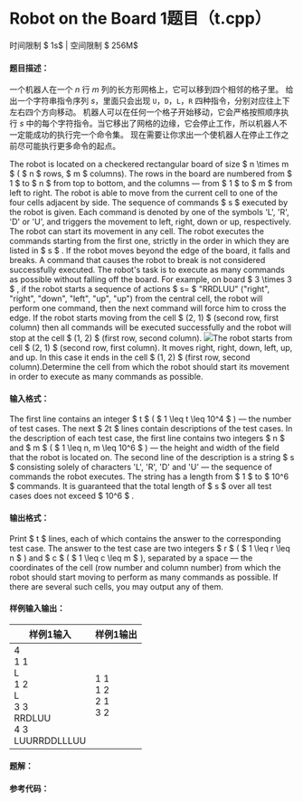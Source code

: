 
# Robot on the Board 1题目（t.cpp）
时间限制 $ 1s$   |   空间限制 $ 256M$

#### 题目描述：

一个机器人在一个 $n$ 行 $m$ 列的长方形网格上，它可以移到四个相邻的格子里。
给出一个字符串指令序列 $s$，里面只会出现 `U`，`D`，`L`，`R` 四种指令，分别对应往上下左右四个方向移动。
机器人可以在任何一个格子开始移动，它会严格按照顺序执行 $s$ 中的每个字符指令。当它移出了网格的边缘，它会停止工作，所以机器人不一定能成功的执行完一个命令集。
现在需要让你求出一个使机器人在停止工作之前尽可能执行更多命令的起点。

The robot is located on a checkered rectangular board of size $ n \times m $ ( $ n $ rows, $ m $ columns). The rows in the board are numbered from $ 1 $ to $ n $ from top to bottom, and the columns — from $ 1 $ to $ m $ from left to right.
The robot is able to move from the current cell to one of the four cells adjacent by side.
The sequence of commands $ s $ executed by the robot is given. Each command is denoted by one of the symbols 'L', 'R', 'D' or 'U', and triggers the movement to left, right, down or up, respectively.
The robot can start its movement in any cell. The robot executes the commands starting from the first one, strictly in the order in which they are listed in $ s $ . If the robot moves beyond the edge of the board, it falls and breaks. A command that causes the robot to break is not considered successfully executed.
The robot's task is to execute as many commands as possible without falling off the board. For example, on board $ 3 \times 3 $ , if the robot starts a sequence of actions $ s= $ "RRDLUU" ("right", "right", "down", "left", "up", "up") from the central cell, the robot will perform one command, then the next command will force him to cross the edge. If the robot starts moving from the cell $ (2, 1) $ (second row, first column) then all commands will be executed successfully and the robot will stop at the cell $ (1, 2) $ (first row, second column).
![](https://cdn.luogu.com.cn/upload/vjudge_pic/CF1607E/e9041329204b86a5b243e3524c9fedaa23a2383e.png)The robot starts from cell $ (2, 1) $ (second row, first column). It moves right, right, down, left, up, and up. In this case it ends in the cell $ (1, 2) $ (first row, second column).Determine the cell from which the robot should start its movement in order to execute as many commands as possible.

#### 输入格式：

The first line contains an integer $ t $ ( $ 1 \leq t \leq 10^4 $ ) — the number of test cases.
The next $ 2t $ lines contain descriptions of the test cases.
In the description of each test case, the first line contains two integers $ n $ and $ m $ ( $ 1 \leq n, m \leq 10^6 $ ) — the height and width of the field that the robot is located on. The second line of the description is a string $ s $ consisting solely of characters 'L', 'R', 'D' and 'U' — the sequence of commands the robot executes. The string has a length from $ 1 $ to $ 10^6 $ commands.
It is guaranteed that the total length of $ s $ over all test cases does not exceed $ 10^6 $ .

#### 输出格式：

Print $ t $ lines, each of which contains the answer to the corresponding test case. The answer to the test case are two integers $ r $ ( $ 1 \leq r \leq n $ ) and $ c $ ( $ 1 \leq c \leq m $ ), separated by a space — the coordinates of the cell (row number and column number) from which the robot should start moving to perform as many commands as possible.
If there are several such cells, you may output any of them.

#### 样例输入输出：

| 样例1输入                                                    | 样例1输出                   |
| ------------------------------------------------------------ | --------------------------- |
| 4<br/>1 1<br/>L<br/>1 2<br/>L<br/>3 3<br/>RRDLUU<br/>4 3<br/>LUURRDDLLLUU | 1 1<br/>1 2<br/>2 1<br/>3 2 |

<div STYLE="page-break-after: always;"/>

#### 题解：



#### 参考代码：

```c++

```
